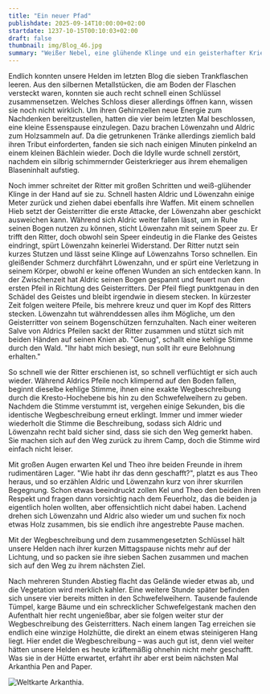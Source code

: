 ```yaml
---
title: "Ein neuer Pfad"
publishdate: 2025-09-14T10:00:00+02:00
startdate: 1237-10-15T00:10:03+02:00
draft: false
thumbnail: img/Blog_46.jpg
summary: "Weißer Nebel, eine glühende Klinge und ein geisterhafter Krieger erwartet unsere Helden dieses Mal. Doch der anschließende Kampf soll nicht umsonst sein, denn der Krieger hält wertvolle Informationen für unsere Freunde bereit. Welche das sind, erfahrt ihr hier:"
---
```


Endlich konnten unsere Helden im letzten Blog die sieben Trankflaschen leeren. Aus den silbernen Metallstücken, die am Boden der Flaschen versteckt waren, konnten sie auch recht schnell einen Schlüssel zusammensetzen. Welches Schloss dieser allerdings öffnen kann, wissen sie noch nicht wirklich. Um ihren Gehirnzellen neue Energie zum Nachdenken bereitzustellen, hatten die vier beim letzten Mal beschlossen, eine kleine Essenspause einzulegen. Dazu brachen Löwenzahn und Aldric zum Holzsammeln auf. Da die getrunkenen Tränke allerdings ziemlich bald ihren Tribut einforderten, fanden sie sich nach einigen Minuten pinkelnd an einem kleinen Bächlein wieder. Doch die Idylle wurde schnell zerstört, nachdem ein silbrig schimmernder Geisterkrieger aus ihrem ehemaligen Blaseninhalt aufstieg.

Noch immer schreitet der Ritter mit großen Schritten und weiß-glühender Klinge in der Hand auf sie zu. Schnell hasten Aldric und Löwenzahn einige Meter zurück und ziehen dabei ebenfalls ihre Waffen. Mit einem schnellen Hieb setzt der Geisterritter die erste Attacke, der Löwenzahn aber geschickt ausweichen kann. Während sich Aldric weiter fallen lässt, um in Ruhe seinen Bogen nutzen zu können, sticht Löwenzahn mit seinem Speer zu. Er trifft den Ritter, doch obwohl sein Speer eindeutig in die Flanke des Geistes eindringt, spürt Löwenzahn keinerlei Widerstand. Der Ritter nutzt sein kurzes Stutzen und lässt seine Klinge auf Löwenzahns Torso schnellen. Ein gleißender Schmerz durchfährt Löwenzahn, und er spürt eine Verletzung in seinem Körper, obwohl er keine offenen Wunden an sich entdecken kann. In der Zwischenzeit hat Aldric seinen Bogen gespannt und feuert nun den ersten Pfeil in Richtung des Geisterritters. Der Pfeil fliegt punktgenau in den Schädel des Geistes und bleibt irgendwie in diesem stecken. In kürzester Zeit folgen weitere Pfeile, bis mehrere kreuz und quer im Kopf des Ritters stecken. Löwenzahn tut währenddessen alles ihm Mögliche, um den Geisterritter von seinem Bogenschützen fernzuhalten. Nach einer weiteren Salve von Aldrics Pfeilen sackt der Ritter zusammen und stützt sich mit beiden Händen auf seinen Knien ab. "Genug", schallt eine kehlige Stimme durch den Wald. "Ihr habt mich besiegt, nun sollt ihr eure Belohnung erhalten."

So schnell wie der Ritter erschienen ist, so schnell verflüchtigt er sich auch wieder. Während Aldrics Pfeile noch klimpernd auf den Boden fallen, beginnt dieselbe kehlige Stimme, ihnen eine exakte Wegbeschreibung durch die Kresto-Hochebene bis hin zu den Schwefelweihern zu geben. Nachdem die Stimme verstummt ist, vergehen einige Sekunden, bis die identische Wegbeschreibung erneut erklingt. Immer und immer wieder wiederholt die Stimme die Beschreibung, sodass sich Aldric und Löwenzahn recht bald sicher sind, dass sie sich den Weg gemerkt haben. Sie machen sich auf den Weg zurück zu ihrem Camp, doch die Stimme wird einfach nicht leiser.

Mit großen Augen erwarten Kel und Theo ihre beiden Freunde in ihrem rudimentären Lager. "Wie habt ihr das denn geschafft?", platzt es aus Theo heraus, und so erzählen Aldric und Löwenzahn kurz von ihrer skurrilen Begegnung. Schon etwas beeindruckt zollen Kel und Theo den beiden ihren Respekt und fragen dann vorsichtig nach dem Feuerholz, das die beiden ja eigentlich holen wollten, aber offensichtlich nicht dabei haben. Lachend drehen sich Löwenzahn und Aldric also wieder um und suchen fix noch etwas Holz zusammen, bis sie endlich ihre angestrebte Pause machen.

Mit der Wegbeschreibung und dem zusammengesetzten Schlüssel hält unsere Helden nach ihrer kurzen Mittagspause nichts mehr auf der Lichtung, und so packen sie ihre sieben Sachen zusammen und machen sich auf den Weg zu ihrem nächsten Ziel.

Nach mehreren Stunden Abstieg flacht das Gelände wieder etwas ab, und die Vegetation wird merklich kahler. Eine weitere Stunde später befinden sich unsere vier bereits mitten in den Schwefelweihern. Tausende faulende Tümpel, karge Bäume und ein schrecklicher Schwefelgestank machen den Aufenthalt hier recht ungenießbar, aber sie folgen weiter stur der Wegbeschreibung des Geisterritters. Nach einem langen Tag erreichen sie endlich eine winzige Holzhütte, die direkt an einem etwas steinigeren Hang liegt. Hier endet die Wegbeschreibung – was auch gut ist, denn viel weiter hätten unsere Helden es heute kräftemäßig ohnehin nicht mehr geschafft. Was sie in der Hütte erwartet, erfahrt ihr aber erst beim nächsten Mal Arkanthia Pen and Paper.

<div class="img-max center">
  <img class="img-fluid" title="Weltkarte Arkanthia" alt="Weltkarte Arkanthia." src="/img/Arkanthia_Full_Map_Kresto_Hochebene_Schwefelweiher.jpg" />
</div>

